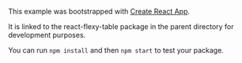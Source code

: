 This example was bootstrapped with [Create React App](https://github.com/facebook/create-react-app).

It is linked to the react-flexy-table package in the parent directory for development purposes.

You can run `npm install` and then `npm start` to test your package.
